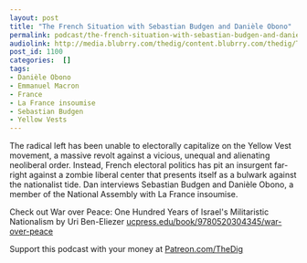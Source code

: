 ```yaml
---
layout: post
title: "The French Situation with Sebastian Budgen and Danièle Obono"
permalink: podcast/the-french-situation-with-sebastian-budgen-and-daniele-obono
audiolink: http://media.blubrry.com/thedig/content.blubrry.com/thedig/The_Dig-EP_203-France.mp3
post_id: 1100
categories:  []
tags: 
- Danièle Obono
- Emmanuel Macron
- France
- La France insoumise
- Sebastian Budgen
- Yellow Vests
---
```


The radical left has been unable to electorally capitalize on the Yellow Vest movement, a massive revolt against a vicious, unequal and alienating neoliberal order. Instead, French electoral politics has pit an insurgent far-right against a zombie liberal center that presents itself as a bulwark against the nationalist tide. Dan interviews Sebastian Budgen and Danièle Obono, a member of the National Assembly with La France insoumise.

Check out War over Peace: One Hundred Years of Israel's Militaristic Nationalism by Uri Ben-Eliezer 
[ucpress.edu/book/9780520304345/war-over-peace](http://ucpress.edu/book/9780520304345/war-over-peace)

Support this podcast with your money at 
[Patreon.com/TheDig](http://Patreon.com/TheDig)